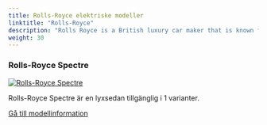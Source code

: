 ```yaml
---
title: Rolls-Royce elektriske modeller
linktitle: "Rolls-Royce"
description: "Rolls Royce is a British luxury car maker that is known for its high-end vehicles and bespoke craftsmanship. The company has recently announced that it will go all-electric by 2030, following the trend of other automakers that are committed to the decarbonisation of the transport sector. "
weight: 30
---
```

<!-- markdownlint-disable MD033 -->
<!-- markdownlint-disable MD010 -->


<div class="container shadow p-3 mb-5 bg-body-tertiary rounded border">
<h3> Rolls-Royce Spectre</h3>
	<div class="row">
		<div class="col col-12 col-md-6">
			<a href="spectre"><img src="https://media.evkx.net/multimedia/models/rolls-royce/spectre/spectre/main_1_st.jpg" class="img-fluid" alt="Rolls-Royce Spectre" ></a>
		</div>
		<div class="col col-12 col-md-6">
<p>
Rolls-Royce Spectre är en lyxsedan tillgänglig i 1 varianter.
</p>
	<a href="spectre/" class="btn btn-outline-primary" role="button">Gå till modellinformation</a>
		</div>
	</div>
</div>

